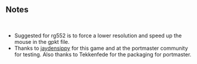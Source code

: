 ## Notes
<br/>

* Suggested for rg552 is to force a lower resolution and speed up the mouse in the gpkt file.
* Thanks to [jaydensippy](https://jaydensippy.itch.io/farmner) for this game and at the portmaster community for testing.  Also thanks to Tekkenfede for the packaging for portmaster.
<br/>

